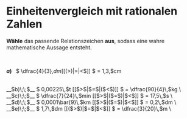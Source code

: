 <!--
version:  0.0.1

language: de

@style
input {
    text-align: center;
}

.flex-container {
    display: flex;
    flex-wrap: wrap;
    align-items: stretch;
    gap: 20px;
}

.flex-child {
    flex: 1;
    min-width: 350px;
    margin-right: 20px;
}

@media (max-width: 400px) {
    .flex-child {
        flex: 100%;
        margin-right: 0;
    }
}
@end

formula: \carry   \textcolor{red}{\scriptsize #1}
formula: \digit   \rlap{\carry{#1}}\phantom{#2}#2
formula: \permil  \text{‰}

import: https://raw.githubusercontent.com/LiaTemplates/Tikz-Jax/main/README.md

script: https://cdn.jsdelivr.net/gh/LiaTemplates/Tikz-Jax@main/dist/index.js


tags: Einheiten, Dezimalzahlen, Bruchrechnung, Länge, Masse, Zeit, mittel, normal, Angeben

comment: Welche angegebene Größe ist größer? Wähle das passende Relationszeichen.

author: Martin Lommatzsch

-->




# Einheitenvergleich mit rationalen Zahlen


**Wähle** das passende Relationszeichen **aus**, sodass eine wahre mathematische Aussage entsteht.

<br>

<section class="flex-container">

<div class="flex-child">

__$a)\;\;$__ $ \dfrac{4}{3}\,$dm [[($>$)|$=$|$<$]] $ = 1,3\,$cm \
<br>
</div>
<div class="flex-child">
__$b)\;\;$__ $ 0,00225\,$t [[$>$|$=$|($<$)]] $ = \dfrac{90}{4}\,$kg \
<br>
</div>
<div class="flex-child">
__$c)\;\;$__ $ \dfrac{7}{24}\,$min [[$>$|($=$)|$<$]] $ = 17,5\,$s \
<br>
</div>
<div class="flex-child">
__$d)\;\;$__ $ 0,0001\bar{9}\,$km [[$>$|($=$)|$<$]] $ = 0,2\,$dm \
<br>
</div>
<div class="flex-child">
__$e)\;\;$__ $ 1,7\,$dm [[($>$)|$=$|$<$]] $ = \dfrac{3}{20}\,$m \
<br>

</div>


</section>

<br>
<br>
<br>
<br>
<br>